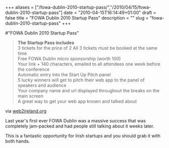 +++
aliases = ["/fowa-dublin-2010-startup-pass/","/2010/04/15/fowa-dublin-2010-startup-pass"]
date = "2010-04-15T16:14:49+01:00"
draft = false
title = "FOWA Dublin 2010 Startup Pass"
description = ""
slug = "fowa-dublin-2010-startup-pass"
+++

#"FOWA Dublin 2010 Startup Pass"


 <div class="posterous_bookmarklet_entry">
 <blockquote class="posterous_long_quote"><strong>The Startup Pass includes</strong><br />
3 tickets for the price of 2 All 3 tickets must be booked at the same time<br />
Free FOWA Dublin micro sponsorship (worth 100)<br />
Your link + 140 characters, emailed to all attendees one week before the conference<br />
Automatic entry into the Start Up Pitch panel<br />
5 lucky winners will get to pitch their web app to the panel of speakers and audience<br />
Your company name and url displayed throughout the breaks on the main screen<br />
A great way to get your web app known and talked about</blockquote>

<div class="posterous_quote_citation">via <a href="http://www.web2ireland.org/2010/04/15/fowa-dublin-2010-startup-pass/">web2ireland.org</a></div>
 <p>Last year's first ever FOWA Dublin was a massive success that was completely jam-packed and had people still talking about it weeks later. 
</p><p>This is a fantastic opportunity for Irish startups and you should grab it with both hands.</p></div>
 
